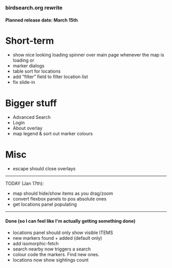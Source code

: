 ### birdsearch.org rewrite


#### Planned release date: March 15th 

# Short-term
- show nice looking loading spinner over main page whenever the map is loading or 
- marker dialogs
- table sort for locations
- add “filter” field to filter location list 
- fix slide-in 

# Bigger stuff
- Advanced Search
- Login
- About overlay
- map legend & sort out marker colours

# Misc 
- escape should close overlays 


____________________________________________

TODAY (Jan 17th): 
- map should hide/show items as you drag/zoom
- convert flexbox panels to pos absolute ones
- get locations panel populating

____________________________________________

#### Done (so I can feel like I'm actually getting something done)
- locations panel should only show visible ITEMS
- new markers found + added (default only)
- add isomorphic-fetch
- search nearby now triggers a search
- colour code the markers. Find new ones.
- locations now show sightings count
